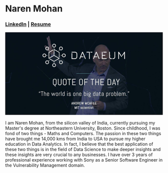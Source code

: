 # Naren Mohan
### [LinkedIn](https://www.linkedin.com/in/narenmohan1997/) | [Resume](https://www.google.com)

![Everything Data](/images/Data_image.jpeg)

I am Naren Mohan, from the silicon valley of India, currently pursuing my Master's degree at Northeastern University, Boston. Since childhood, I was fond of two things - Maths and Computers. The passion in these two things have brought me 14,000 kms from India to USA to pursue my higher education in Data Analytics. In fact, I believe that the best application of these two things is in the field of Data Science to make deeper insights and these insights are very crucial to any businesses. I have over 3 years of professional experience working with Sony as a Senior Software Engineer in the Vulnerability Management domain.

